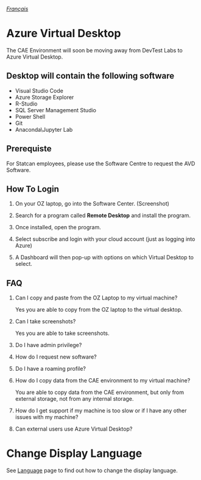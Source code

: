 _[Français](../../fr/AzureVirtualDesktop)_
# Azure Virtual Desktop

The CAE Environment will soon be moving away from DevTest Labs to Azure Virtual Desktop.

## Desktop will contain the following software

- Visual Studio Code
- Azure Storage Explorer
- R-Studio
- SQL Server Management Studio
- Power Shell
- Git
- Anaconda\Jupyter Lab

## Prerequiste

For Statcan employees, please use the Software Centre to request the AVD Software.

## How To Login

1. On your OZ laptop, go into the Software Center. (Screenshot)

2. Search for a program called **Remote Desktop** and install the program.

3. Once installed, open the program.

4. Select subscribe and login with your cloud account (just as logging into Azure)

5. A Dashboard will then pop-up with options on which Virtual Desktop to select.

## FAQ

1. Can I copy and paste from the OZ Laptop to my virtual machine?

    Yes you are able to copy from the OZ laptop to the virtual desktop.

2. Can I take screenshots?

    Yes you are able to take screenshots.

3. Do I have admin privilege?

4. How do I request new software?

5. Do I have a roaming profile?

6. How do I copy data from the CAE environment to my virtual machine?

    You are able to copy data from the CAE environment, but only from external storage, not from any internal storage.

7. How do I get support if my machine is too slow or if I have any other issues with my machine?

8. Can external users use Azure Virtual Desktop?

# Change Display Language
See [Language](Language.md) page to find out how to change the display language.